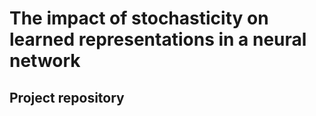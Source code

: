 # The impact of stochasticity on learned representations in a neural network

## Project repository
